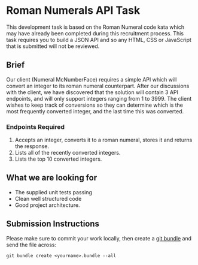 # Roman Numerals API Task
This development task is based on the Roman Numeral code kata which may have already been completed during this recruitment process. This task requires you to build a JSON API and so any HTML, CSS or JavaScript that is submitted will not be reviewed.
 
## Brief
Our client (Numeral McNumberFace) requires a simple API which will convert an integer to its roman numeral counterpart. After our discussions with the client, we have discovered that the solution will contain 3 API endpoints, and will only support integers ranging from 1 to 3999. The client wishes to keep track of conversions so they can determine which is the most frequently converted integer, and the last time this was converted.
 
### Endpoints Required
 1. Accepts an integer, converts it to a roman numeral, stores it and returns the response.
 2. Lists all of the recently converted integers.
 3. Lists the top 10 converted integers.
 
## What we are looking for
 - The supplied unit tests passing
 - Clean well structured code
 - Good project architecture.
 
 ## Submission Instructions
Please make sure to commit your work locally, then create a [git bundle](https://git-scm.com/docs/git-bundle/) and send the file across:
```
git bundle create <yourname>.bundle --all
```